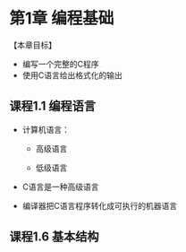 # 第1章 编程基础

【本章目标】

* 编写一个完整的C程序
* 使用C语言给出格式化的输出

## 课程1.1 编程语言

* 计算机语言：

  * 高级语言

  * 低级语言

* C语言是一种高级语言
* 编译器把C语言程序转化成可执行的机器语言

## 课程1.6 基本结构


